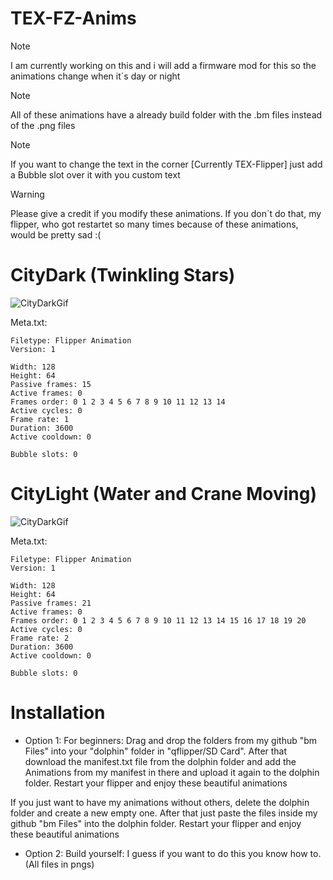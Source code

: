 # TEX-FZ-Anims

> [!Note]
> I am currently working on this and i will add a firmware mod for this so the animations change when it´s day or night

> [!Note]
> All of these animations have a already build folder with the .bm files instead of the .png files

> [!Note]
> If you want to change the text in the corner [Currently TEX-Flipper] just add a Bubble slot over it with you custom text

> [!Warning]
> Please give a credit if you modify these animations. If you don´t do that, my flipper, who got restartet so many times because of these animations, would be pretty sad :(

# CityDark (Twinkling Stars)
![CityDarkGif](https://texploder.com/fz/darkUpscale.gif)

Meta.txt:
```
Filetype: Flipper Animation
Version: 1

Width: 128
Height: 64
Passive frames: 15
Active frames: 0
Frames order: 0 1 2 3 4 5 6 7 8 9 10 11 12 13 14
Active cycles: 0
Frame rate: 1
Duration: 3600
Active cooldown: 0

Bubble slots: 0
```

# CityLight (Water and Crane Moving)
![CityDarkGif](https://texploder.com/fz/lightUpscale.gif)

Meta.txt:
```
Filetype: Flipper Animation
Version: 1

Width: 128
Height: 64
Passive frames: 21
Active frames: 0
Frames order: 0 1 2 3 4 5 6 7 8 9 10 11 12 13 14 15 16 17 18 19 20
Active cycles: 0
Frame rate: 2
Duration: 3600
Active cooldown: 0

Bubble slots: 0
```

# Installation
- Option 1: For beginners: Drag and drop the folders from my github "bm Files" into your "dolphin" folder in "qflipper/SD Card". After that download the manifest.txt file from the dolphin folder and add the Animations from my manifest in there and upload it again to the dolphin folder. Restart your flipper and enjoy these beautiful animations

If you just want to have my animations without others, delete the dolphin folder and create a new empty one. After that just paste the files inside my github "bm Files" into the dolphin folder. Restart your flipper and enjoy these beautiful animations

- Option 2: Build yourself: I guess if you want to do this you know how to. (All files in pngs)
